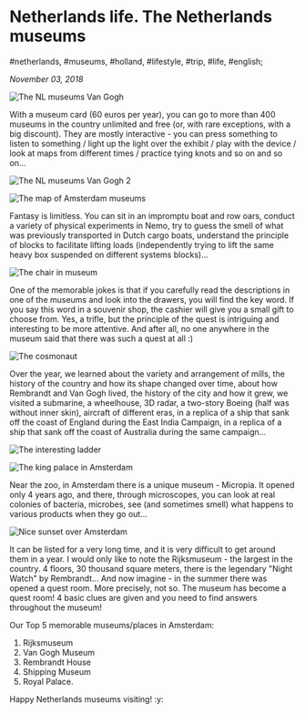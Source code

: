 # Netherlands life. The Netherlands museums

#netherlands, #museums, #holland, #lifestyle, #trip, #life, #english;

_November 03, 2018_

![The NL museums Van Gogh](/images/netherlands-life-the-netherlands-museums/1.jpg "The NL museums Van Gogh")

With a museum card (60 euros per year), you can go to more than 400 museums in the country unlimited and free (or, with rare exceptions, with a big discount). They are mostly interactive - you can press something to listen to something / light up the light over the exhibit / play with the device / look at maps from different times / practice tying knots and so on and so on...

![The NL museums Van Gogh 2](/images/netherlands-life-the-netherlands-museums/2.jpg "The NL museums Van Gogh 2")

![The map of Amsterdam museums](/images/netherlands-life-the-netherlands-museums/3.jpg "The map of Amsterdam museums")

Fantasy is limitless. You can sit in an impromptu boat and row oars, conduct a variety of physical experiments in Nemo, try to guess the smell of what was previously transported in Dutch cargo boats, understand the principle of blocks to facilitate lifting loads (independently trying to lift the same heavy box suspended on different systems blocks)...

![The chair in museum](/images/netherlands-life-the-netherlands-museums/4.jpg "The chair in museum")

One of the memorable jokes is that if you carefully read the descriptions in one of the museums and look into the drawers, you will find the key word. If you say this word in a souvenir shop, the cashier will give you a small gift to choose from. Yes, a trifle, but the principle of the quest is intriguing and interesting to be more attentive. And after all, no one anywhere in the museum said that there was such a quest at all :)

![The cosmonaut](/images/netherlands-life-the-netherlands-museums/5.jpg "The cosmonaut")

Over the year, we learned about the variety and arrangement of mills, the history of the country and how its shape changed over time, about how Rembrandt and Van Gogh lived, the history of the city and how it grew, we visited a submarine, a wheelhouse, 3D radar, a two-story Boeing (half was without inner skin), aircraft of different eras, in a replica of a ship that sank off the coast of England during the East India Campaign, in a replica of a ship that sank off the coast of Australia during the same campaign...

![The interesting ladder](/images/netherlands-life-the-netherlands-museums/6.jpg "The interesting ladder")

![The king palace in Amsterdam](/images/netherlands-life-the-netherlands-museums/7.jpg "The king palace in Amsterdam")

Near the zoo, in Amsterdam there is a unique museum - Micropia. It opened only 4 years ago, and there, through microscopes, you can look at real colonies of bacteria, microbes, see (and sometimes smell) what happens to various products when they go out...

![Nice sunset over Amsterdam](/images/netherlands-life-the-netherlands-museums/8.jpg "Nice sunset over Amsterdam")

It can be listed for a very long time, and it is very difficult to get around them in a year. I would only like to note the Rijksmuseum - the largest in the country. 4 floors, 30 thousand square meters, there is the legendary "Night Watch" by Rembrandt... And now imagine - in the summer there was opened a quest room. More precisely, not so. The museum has become a quest room! 4 basic clues are given and you need to find answers throughout the museum!

Our Top 5 memorable museums/places in Amsterdam:

1. Rijksmuseum
2. Van Gogh Museum
3. Rembrandt House
4. Shipping Museum 
5. Royal Palace.

Happy Netherlands museums visiting! :y:
